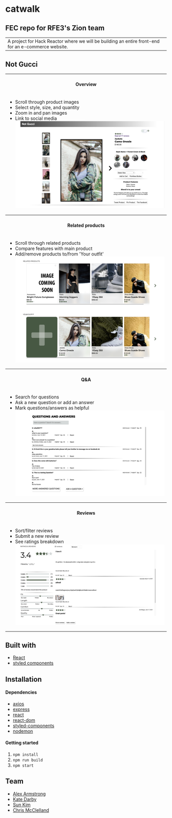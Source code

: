# catwalk
## FEC repo for RFE3's Zion team
<table>
<tr>
<td>
  A project for Hack Reactor where we will be building an entire front-end for an e-commerce website.
</td>
</tr>
</table>

## Not Gucci
<table>
<th>

#### Overview

</th>
<tr>
<td>

  - Scroll through product images
  - Select style, size, and quantity
  - Zoom in and pan images
  - Link to social media
![overview screenshot](https://github.com/FEC-Zion/catwalk/blob/media/Overview.png?raw=true)

</td>
</tr>


<th>

#### Related products

</th>
<tr>
<td>

  - Scroll through related products
  - Compare features with main product
  - Add/remove products to/from 'Your outfit'
  ![related screenshot](https://github.com/FEC-Zion/catwalk/blob/media/Related.png?raw=true)

</td>
</tr>


<th>

#### Q&A

</th>
<tr>
<td>

  - Search for questions
  - Ask a new question or add an answer
  - Mark questions/answers as helpful
  ![q&a screenshot](https://github.com/FEC-Zion/catwalk/blob/media/QA.png?raw=true)

</td>
</tr>


<th>

#### Reviews

</th>
<tr>
<td>

  - Sort/filter reviews
  - Submit a new review
  - See ratings breakdown
  ![reviews screenshot](https://github.com/FEC-Zion/catwalk/blob/media/Reviews.png?raw=true)

</td>
</tr>
</table>

## Built with

- [React](https://reactjs.org/)
- [styled components](https://styled-components.com/)

## Installation

#### Dependencies
- [axios](https://www.npmjs.com/package/axios)
- [express](https://www.npmjs.com/package/express)
- [react](https://www.npmjs.com/package/react)
- [react-dom](https://www.npmjs.com/package/react-dom)
- [styled-components](https://www.npmjs.com/package/react-dom)
- [nodemon](https://www.npmjs.com/package/nodemon)

#### Getting started
1. `npm install`
2. `npm run build`
3. `npm start`

## Team

- [Alex Armstrong](https://github.com/AlexArms)
- [Kate Darby](https://github.com/kate-darby)
- [Sun Kim](https://github.com/sunkim0330)
- [Chris McClelland](https://github.com/chrimack)
